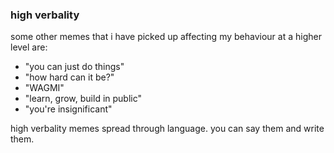 ### high verbality
some other memes that i have picked up affecting my behaviour at a higher level are:
- "you can just do things"
- "how hard can it be?"
- "WAGMI"
- "learn, grow, build in public"
- "you're insignificant"

high verbality memes spread through language. you can say them and write them. 